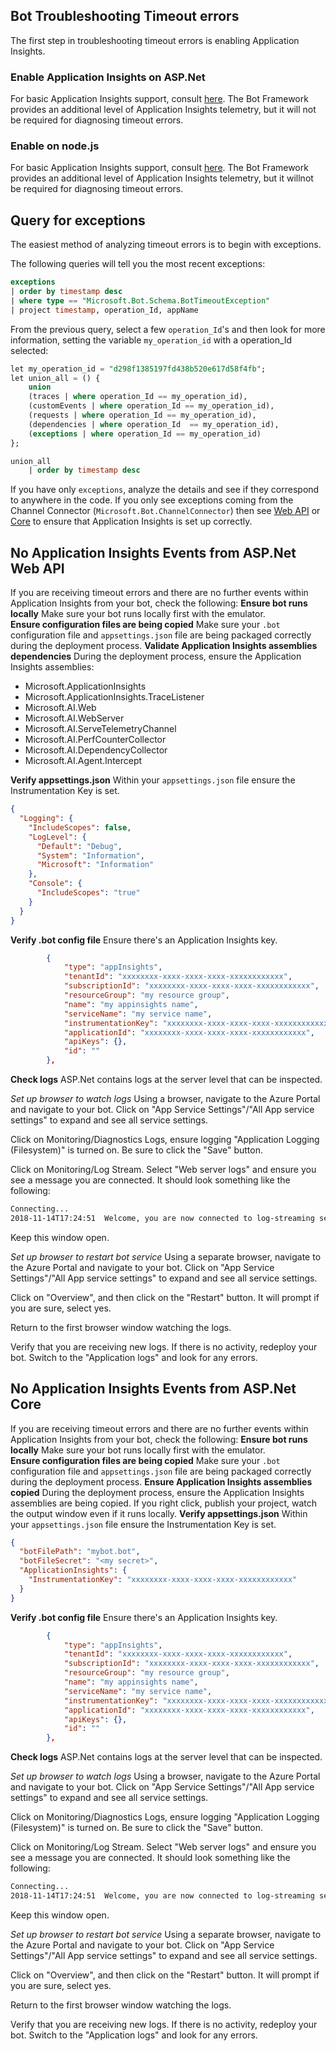 ## Bot Troubleshooting Timeout errors
The first step in troubleshooting timeout errors is enabling Application Insights. 

### Enable Application Insights on ASP.Net
For basic Application Insights support, consult [here](https://docs.microsoft.com/en-us/azure/application-insights/app-insights-asp-net).
The Bot Framework provides an additional level of Application Insights telemetry, but it will not be required for diagnosing timeout errors.

### Enable on node.js
For basic Application Insights support, consult [here](https://docs.microsoft.com/en-us/azure/application-insights/app-insights-nodejs?toc=/azure/azure-monitor/toc.json).
The Bot Framework provides an additional level of Application Insights telemetry, but it willnot be required for diagnosing timeout errors.

## Query for exceptions
The easiest method of analyzing timeout errors is to begin with exceptions.

The following queries will tell you the most recent exceptions:
```sql
exceptions 
| order by timestamp desc
| where type == "Microsoft.Bot.Schema.BotTimeoutException" 
| project timestamp, operation_Id, appName 
```

From the previous query, select a few `operation_Id`'s and then look for more information, setting the variable `my_operation_id` with a operation_Id selected:

```sql
let my_operation_id = "d298f1385197fd438b520e617d58f4fb";
let union_all = () {
    union
    (traces | where operation_Id == my_operation_id),
    (customEvents | where operation_Id == my_operation_id),
    (requests | where operation_Id == my_operation_id),
    (dependencies | where operation_Id  == my_operation_id),
    (exceptions | where operation_Id == my_operation_id)
};

union_all
    | order by timestamp desc
```
If you have only `exceptions`, analyze the details and see if they correspond to anywhere in the code. If you only see exceptions coming from the Channel Connector (`Microsoft.Bot.ChannelConnector`) then see [Web API](#no-application-insights-events-from-asp.net-web-api) or [Core](#no-application-insights-events-from-ap.net-core) to ensure that Application Insights is set up correctly.


## No Application Insights Events from ASP.Net Web API
If you are receiving timeout errors and there are no further events within Application Insights from your bot, check the following:
**Ensure bot runs locally**
Make sure your bot runs locally first with the emulator.  
**Ensure configuration files are being copied**
Make sure your `.bot` configuration file and `appsettings.json` file are being packaged correctly during the deployment process.
**Validate Application Insights assemblies dependencies**
During the deployment process, ensure the Application Insights assemblies:
- Microsoft.ApplicationInsights
- Microsoft.ApplicationInsights.TraceListener
- Microsoft.AI.Web
- Microsoft.AI.WebServer
- Microsoft.AI.ServeTelemetryChannel
- Microsoft.AI.PerfCounterCollector
- Microsoft.AI.DependencyCollector
- Microsoft.AI.Agent.Intercept

**Verify appsettings.json**
Within your `appsettings.json` file ensure the Instrumentation Key is set.
```json
{
  "Logging": {
    "IncludeScopes": false,
    "LogLevel": {
      "Default": "Debug",
      "System": "Information",
      "Microsoft": "Information"
    },
    "Console": {
      "IncludeScopes": "true"
    }  
  }
}
```

**Verify .bot config file**
Ensure there's an Application Insights key.

```json
        {
            "type": "appInsights",
            "tenantId": "xxxxxxxx-xxxx-xxxx-xxxx-xxxxxxxxxxxx",
            "subscriptionId": "xxxxxxxx-xxxx-xxxx-xxxx-xxxxxxxxxxxx",
            "resourceGroup": "my resource group",
            "name": "my appinsights name",
            "serviceName": "my service name",
            "instrumentationKey": "xxxxxxxx-xxxx-xxxx-xxxx-xxxxxxxxxxxx",
            "applicationId": "xxxxxxxx-xxxx-xxxx-xxxx-xxxxxxxxxxxx",
            "apiKeys": {},
            "id": ""
        },
```
**Check logs**
ASP.Net contains logs at the server level that can be inspected.

*Set up browser to watch logs*
Using a browser, navigate to the Azure Portal and navigate to your bot.  Click on "App Service Settings"/"All App service settings" to expand and see all service settings.

Click on Monitoring/Diagnostics Logs, ensure logging "Application Logging (Filesystem)" is turned on.  Be sure to click the "Save" button.

Click on Monitoring/Log Stream.  Select "Web server logs" and ensure you see a message you are connected.  It should look something like the following:

```bash
Connecting...
2018-11-14T17:24:51  Welcome, you are now connected to log-streaming service.
```
Keep this window open.

*Set up browser to restart bot service*
Using a separate browser, navigate to the Azure Portal and navigate to your bot.  Click on "App Service Settings"/"All App service settings" to expand and see all service settings.

Click on "Overview", and then click on the "Restart" button.  It will prompt if you are sure, select yes.

Return to the first browser window watching the logs.

Verify that you are receiving new logs.  If there is no activity, redeploy your bot.
Switch to the "Application logs" and look for any errors.
## No Application Insights Events from ASP.Net Core 
If you are receiving timeout errors and there are no further events within Application Insights from your bot, check the following:
**Ensure bot runs locally**
Make sure your bot runs locally first with the emulator.  
**Ensure configuration files are being copied**
Make sure your `.bot` configuration file and `appsettings.json` file are being packaged correctly during the deployment process.
**Ensure Application Insights assemblies copied**
During the deployment process, ensure the Application Insights assemblies are being copied.  If you right click, publish your project, watch the output window even if it runs locally. 
**Verify appsettings.json**
Within your `appsettings.json` file ensure the Instrumentation Key is set.
```json
{
  "botFilePath": "mybot.bot",
  "botFileSecret": "<my secret>",
  "ApplicationInsights": {
    "InstrumentationKey": "xxxxxxxx-xxxx-xxxx-xxxx-xxxxxxxxxxxx"
  }
}
```
**Verify .bot config file**
Ensure there's an Application Insights key.

```json
        {
            "type": "appInsights",
            "tenantId": "xxxxxxxx-xxxx-xxxx-xxxx-xxxxxxxxxxxx",
            "subscriptionId": "xxxxxxxx-xxxx-xxxx-xxxx-xxxxxxxxxxxx",
            "resourceGroup": "my resource group",
            "name": "my appinsights name",
            "serviceName": "my service name",
            "instrumentationKey": "xxxxxxxx-xxxx-xxxx-xxxx-xxxxxxxxxxxx",
            "applicationId": "xxxxxxxx-xxxx-xxxx-xxxx-xxxxxxxxxxxx",
            "apiKeys": {},
            "id": ""
        },
```
**Check logs**
ASP.Net contains logs at the server level that can be inspected.

*Set up browser to watch logs*
Using a browser, navigate to the Azure Portal and navigate to your bot.  Click on "App Service Settings"/"All App service settings" to expand and see all service settings.

Click on Monitoring/Diagnostics Logs, ensure logging "Application Logging (Filesystem)" is turned on.  Be sure to click the "Save" button.

Click on Monitoring/Log Stream.  Select "Web server logs" and ensure you see a message you are connected.  It should look something like the following:

```bash
Connecting...
2018-11-14T17:24:51  Welcome, you are now connected to log-streaming service.
```
Keep this window open.

*Set up browser to restart bot service*
Using a separate browser, navigate to the Azure Portal and navigate to your bot.  Click on "App Service Settings"/"All App service settings" to expand and see all service settings.

Click on "Overview", and then click on the "Restart" button.  It will prompt if you are sure, select yes.

Return to the first browser window watching the logs.

Verify that you are receiving new logs.  If there is no activity, redeploy your bot.
Switch to the "Application logs" and look for any errors.

